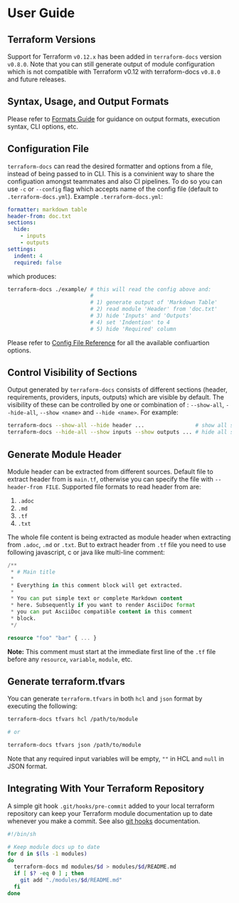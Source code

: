 # User Guide

## Terraform Versions

Support for Terraform `v0.12.x` has been added in `terraform-docs` version `v0.8.0`. Note that you can still generate output of module configuration which is not compatible with Terraform v0.12 with terraform-docs `v0.8.0` and future releases.

## Syntax, Usage, and Output Formats

Please refer to [Formats Guide](/docs/FORMATS_GUIDE.md) for guidance on output formats, execution syntax, CLI options, etc.

## Configuration File

`terraform-docs` can read the desired formatter and options from a file, instead of being passed to in CLI. This is a convinient way to share the configuation amongst teammates and also CI pipelines. To do so you can use `-c` or `--config` flag which accepts name of the config file (default to `.terraform-docs.yml`). Example `.terraform-docs.yml`:

```yaml
formatter: markdown table
header-from: doc.txt
sections:
  hide:
    - inputs
    - outputs
settings:
  indent: 4
  required: false
```

which produces:

```bash
terraform-docs ./example/ # this will read the config above and:
                          #
                          # 1) generate output of 'Markdown Table'
                          # 2) read module 'Header' from 'doc.txt'
                          # 3) hide 'Inputs' and 'Outputs'
                          # 4) set 'Indention' to 4
                          # 5) hide 'Required' column
```

Please refer to [Config File Reference](/docs/CONFIG_FILE.md) for all the available confiuartion options.

## Control Visibility of Sections

Output generated by `terraform-docs` consists of different sections (header, requirements, providers, inputs, outputs) which are visible by default. The visibility of these can be controlled by one or combination of : `--show-all`, `--hide-all`, `--show <name>` and `--hide <name>`. For example:

```bash
terraform-docs --show-all --hide header ...                # show all sections except 'header'
terraform-docs --hide-all --show inputs --show outputs ... # hide all sections except 'inputs' and 'outputs'
```

## Generate Module Header

Module header can be extracted from different sources. Default file to extract header from is `main.tf`, otherwise you can specify the file with `--header-from FILE`. Supported file formats to read header from are:

1. `.adoc`
2. `.md`
3. `.tf`
4. `.txt`

The whole file content is being extracted as module header when extracting from `.adoc`, `.md` or `.txt`. But to extract header from `.tf` file you need to use following javascript, c or java like multi-line comment:

```tf
/**
 * # Main title
 *
 * Everything in this comment block will get extracted.
 *
 * You can put simple text or complete Markdown content
 * here. Subsequently if you want to render AsciiDoc format
 * you can put AsciiDoc compatible content in this comment
 * block.
 */

resource "foo" "bar" { ... }
```

**Note:** This comment must start at the immediate first line of the `.tf` file before any `resource`, `variable`, `module`, etc.

## Generate terraform.tfvars

You can generate `terraform.tfvars` in both `hcl` and `json` format by executing the following:

```bash
terraform-docs tfvars hcl /path/to/module

# or

terraform-docs tfvars json /path/to/module
```

Note that any required input variables will be empty, `""` in HCL and `null` in JSON format.

## Integrating With Your Terraform Repository

A simple git hook `.git/hooks/pre-commit` added to your local terraform repository can keep your Terraform module documentation up to date whenever you make a commit. See also [git hooks](https://git-scm.com/book/en/v2/Customizing-Git-Git-Hooks) documentation.

```sh
#!/bin/sh

# Keep module docs up to date
for d in $(ls -1 modules)
do
  terraform-docs md modules/$d > modules/$d/README.md
  if [ $? -eq 0 ] ; then
    git add "./modules/$d/README.md"
  fi
done
```
